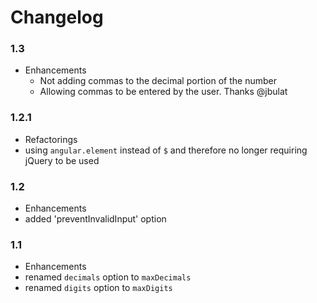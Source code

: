 # Changelog

### 1.3

* Enhancements
  * Not adding commas to the decimal portion of the number
  * Allowing commas to be entered by the user. Thanks @jbulat

### 1.2.1

* Refactorings
 * using `angular.element` instead of `$` and therefore no longer requiring jQuery to be used

### 1.2

* Enhancements
 * added 'preventInvalidInput' option

### 1.1

* Enhancements
 * renamed `decimals` option to `maxDecimals`
 * renamed `digits` option to `maxDigits`
